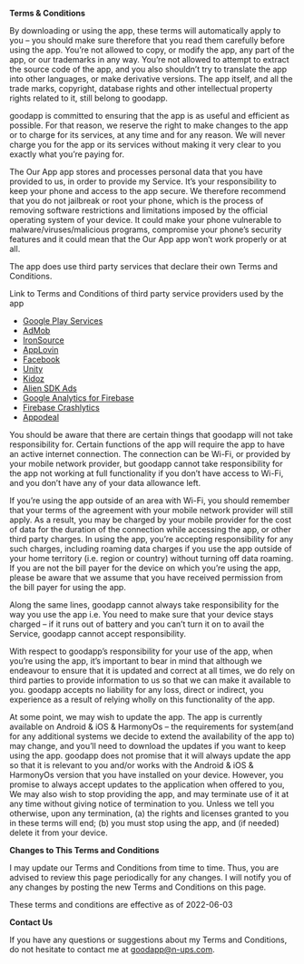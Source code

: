 **Terms & Conditions**

By downloading or using the app, these terms will automatically apply to you – you should make sure therefore that you read them carefully before using the app. You’re not allowed to copy, or modify the app, any part of the app, or our trademarks in any way. You’re not allowed to attempt to extract the source code of the app, and you also shouldn’t try to translate the app into other languages, or make derivative versions. The app itself, and all the trade marks, copyright, database rights and other intellectual property rights related to it, still belong to goodapp.

goodapp is committed to ensuring that the app is as useful and efficient as possible. For that reason, we reserve the right to make changes to the app or to charge for its services, at any time and for any reason. We will never charge you for the app or its services without making it very clear to you exactly what you’re paying for.

The Our App app stores and processes personal data that you have provided to us, in order to provide my Service. It’s your responsibility to keep your phone and access to the app secure. We therefore recommend that you do not jailbreak or root your phone, which is the process of removing software restrictions and limitations imposed by the official operating system of your device. It could make your phone vulnerable to malware/viruses/malicious programs, compromise your phone’s security features and it could mean that the Our App app won’t work properly or at all.

The app does use third party services that declare their own Terms and Conditions.

Link to Terms and Conditions of third party service providers used by the app

*   [Google Play Services](https://policies.google.com/terms)
*   [AdMob](https://developers.google.com/admob/terms)
*   [IronSource](https://www.is.com/wp-content/uploads/2019/03/ironSource-Terms-of-Use.pdf?referrer=ironsrc.com)
*   [AppLovin](https://www.applovin.com/terms/)
*   [Facebook](https://www.facebook.com/legal/terms/plain_text_terms)
*   [Unity](https://unity3d.com/legal/terms-of-service)
*   [Kidoz](https://kidoz.net/terms-of-use/)
*   [Alien SDK Ads](https://aliendro.id/)
*   [Google Analytics for Firebase](https://firebase.google.com/terms/analytics)
*   [Firebase Crashlytics](https://firebase.google.com/terms/crashlytics)
*   [Appodeal](https://www.appodeal.com/home/terms-of-service/)

You should be aware that there are certain things that goodapp will not take responsibility for. Certain functions of the app will require the app to have an active internet connection. The connection can be Wi-Fi, or provided by your mobile network provider, but goodapp cannot take responsibility for the app not working at full functionality if you don’t have access to Wi-Fi, and you don’t have any of your data allowance left.

If you’re using the app outside of an area with Wi-Fi, you should remember that your terms of the agreement with your mobile network provider will still apply. As a result, you may be charged by your mobile provider for the cost of data for the duration of the connection while accessing the app, or other third party charges. In using the app, you’re accepting responsibility for any such charges, including roaming data charges if you use the app outside of your home territory (i.e. region or country) without turning off data roaming. If you are not the bill payer for the device on which you’re using the app, please be aware that we assume that you have received permission from the bill payer for using the app.

Along the same lines, goodapp cannot always take responsibility for the way you use the app i.e. You need to make sure that your device stays charged – if it runs out of battery and you can’t turn it on to avail the Service, goodapp cannot accept responsibility.

With respect to goodapp’s responsibility for your use of the app, when you’re using the app, it’s important to bear in mind that although we endeavour to ensure that it is updated and correct at all times, we do rely on third parties to provide information to us so that we can make it available to you. goodapp accepts no liability for any loss, direct or indirect, you experience as a result of relying wholly on this functionality of the app.

At some point, we may wish to update the app. The app is currently available on Android & iOS & HarmonyOs – the requirements for system(and for any additional systems we decide to extend the availability of the app to) may change, and you’ll need to download the updates if you want to keep using the app. goodapp does not promise that it will always update the app so that it is relevant to you and/or works with the Android & iOS & HarmonyOs version that you have installed on your device. However, you promise to always accept updates to the application when offered to you, We may also wish to stop providing the app, and may terminate use of it at any time without giving notice of termination to you. Unless we tell you otherwise, upon any termination, (a) the rights and licenses granted to you in these terms will end; (b) you must stop using the app, and (if needed) delete it from your device.

**Changes to This Terms and Conditions**

I may update our Terms and Conditions from time to time. Thus, you are advised to review this page periodically for any changes. I will notify you of any changes by posting the new Terms and Conditions on this page.

These terms and conditions are effective as of 2022-06-03

**Contact Us**

If you have any questions or suggestions about my Terms and Conditions, do not hesitate to contact me at goodapp@n-ups.com.

